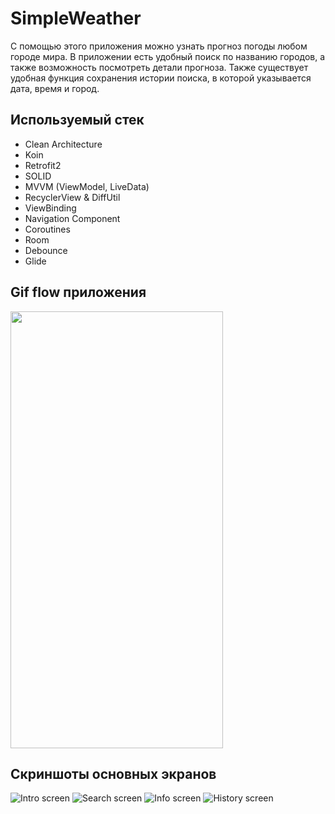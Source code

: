 # SimpleWeather
С помощью этого приложения можно узнать прогноз погоды любом городе мира. В приложении есть удобный поиск по названию городов, а также возможность посмотреть детали прогноза.
Также существует удобная функция сохранения истории поиска, в которой указывается дата, время и город.

## Используемый стек

+ Clean Architecture
+ Koin
+ Retrofit2
+ SOLID
+ MVVM (ViewModel, LiveData)  
+ RecyclerView & DiffUtil  
+ ViewBinding  
+ Navigation Component  
+ Coroutines
+ Room
+ Debounce  
+ Glide

## Gif flow приложения

<img src="https://github.com/alexxk2/SimpleWeather/blob/dev/app/src/main/res/drawable/flow.gif" width="340" height="699" />  <br>

## Скриншоты основных экранов

![Intro screen](https://github.com/alexxk2/SimpleWeather/blob/master/app/src/main/res/drawable/scr_intro.jpg)
![Search screen](https://github.com/alexxk2/SimpleWeather/blob/master/app/src/main/res/drawable/scr_search.jpg)
![Info screen](https://github.com/alexxk2/SimpleWeather/blob/master/app/src/main/res/drawable/scr_info.jpg)
![History screen](https://github.com/alexxk2/SimpleWeather/blob/master/app/src/main/res/drawable/scr_history.jpg)
